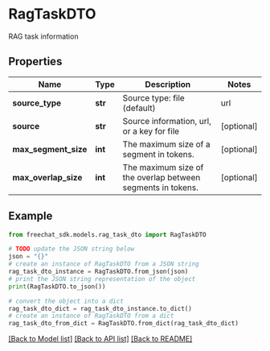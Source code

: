 # RagTaskDTO

RAG task information

## Properties

Name | Type | Description | Notes
------------ | ------------- | ------------- | -------------
**source_type** | **str** | Source type: file (default) | url | [optional] 
**source** | **str** | Source information, url, or a key for file | [optional] 
**max_segment_size** | **int** | The maximum size of a segment in tokens. | [optional] 
**max_overlap_size** | **int** | The maximum size of the overlap between segments in tokens. | [optional] 

## Example

```python
from freechat_sdk.models.rag_task_dto import RagTaskDTO

# TODO update the JSON string below
json = "{}"
# create an instance of RagTaskDTO from a JSON string
rag_task_dto_instance = RagTaskDTO.from_json(json)
# print the JSON string representation of the object
print(RagTaskDTO.to_json())

# convert the object into a dict
rag_task_dto_dict = rag_task_dto_instance.to_dict()
# create an instance of RagTaskDTO from a dict
rag_task_dto_from_dict = RagTaskDTO.from_dict(rag_task_dto_dict)
```
[[Back to Model list]](../README.md#documentation-for-models) [[Back to API list]](../README.md#documentation-for-api-endpoints) [[Back to README]](../README.md)


